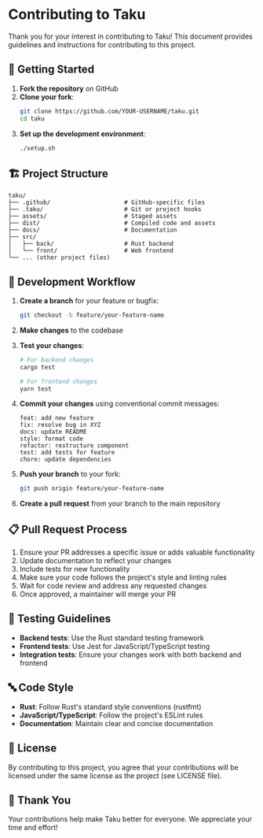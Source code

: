 # Contributing to Taku

Thank you for your interest in contributing to Taku! This document provides guidelines and instructions for contributing to this project.

## 🌱 Getting Started

1. **Fork the repository** on GitHub
2. **Clone your fork**:
   ```bash
   git clone https://github.com/YOUR-USERNAME/taku.git
   cd taku
   ```
3. **Set up the development environment**:
   ```bash
   ./setup.sh
   ```

## 🏗️ Project Structure

```
taku/
├── .github/                     # GitHub-specific files
├── .taku/                       # Git or project hooks
├── assets/                      # Staged assets
├── dist/                        # Compiled code and assets
├── docs/                        # Documentation
├── src/
│   ├── back/                    # Rust backend
│   └── front/                   # Web frontend
└── ... (other project files)
```

## 🔄 Development Workflow

1. **Create a branch** for your feature or bugfix:
   ```bash
   git checkout -b feature/your-feature-name
   ```

2. **Make changes** to the codebase

3. **Test your changes**:
   ```bash
   # For backend changes
   cargo test
   
   # For frontend changes
   yarn test
   ```

4. **Commit your changes** using conventional commit messages:
   ```
   feat: add new feature
   fix: resolve bug in XYZ
   docs: update README
   style: format code
   refactor: restructure component
   test: add tests for feature
   chore: update dependencies
   ```

5. **Push your branch** to your fork:
   ```bash
   git push origin feature/your-feature-name
   ```

6. **Create a pull request** from your branch to the main repository

## 📋 Pull Request Process

1. Ensure your PR addresses a specific issue or adds valuable functionality
2. Update documentation to reflect your changes
3. Include tests for new functionality
4. Make sure your code follows the project's style and linting rules
5. Wait for code review and address any requested changes
6. Once approved, a maintainer will merge your PR

## 🧪 Testing Guidelines

- **Backend tests**: Use the Rust standard testing framework
- **Frontend tests**: Use Jest for JavaScript/TypeScript testing
- **Integration tests**: Ensure your changes work with both backend and frontend

## 🔤 Code Style

- **Rust**: Follow Rust's standard style conventions (rustfmt)
- **JavaScript/TypeScript**: Follow the project's ESLint rules
- **Documentation**: Maintain clear and concise documentation

## 📝 License

By contributing to this project, you agree that your contributions will be licensed under the same license as the project (see LICENSE file).

## 🙏 Thank You

Your contributions help make Taku better for everyone. We appreciate your time and effort!
